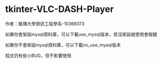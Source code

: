# tkinter-VLC-DASH-Player

作者：銘傳大學資訊工程學系-10366073

如果你會架設mysql資料庫，可以下載use_mysql版本，若沒架設就使用會報錯

如果你不會架設mysql資料庫，可以下載no_use_myaql版本

程式仍有些小BUG，但不影響使用
